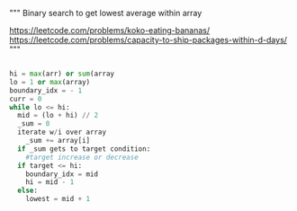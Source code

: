 """
Binary search to get lowest average within array

https://leetcode.com/problems/koko-eating-bananas/
https://leetcode.com/problems/capacity-to-ship-packages-within-d-days/
"""


```python

hi = max(arr) or sum(array
lo = 1 or max(array)
boundary_idx = - 1
curr = 0 
while lo <= hi:
  mid = (lo + hi) // 2
  _sum = 0 
  iterate w/i over array
    _sum += array[i] 
  if _sum gets to target condition:
    #target increase or decrease
  if target <= hi:
    boundary_idx = mid
    hi = mid - 1
  else:
    lowest = mid + 1

      

  



```
